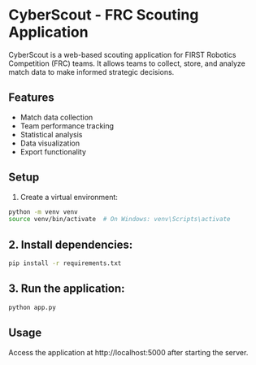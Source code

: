 # CyberScout - FRC Scouting Application

CyberScout is a web-based scouting application for FIRST Robotics Competition (FRC) teams. It allows teams to collect, store, and analyze match data to make informed strategic decisions.

## Features
- Match data collection
- Team performance tracking
- Statistical analysis
- Data visualization
- Export functionality

## Setup
1. Create a virtual environment:
```bash
python -m venv venv
source venv/bin/activate  # On Windows: venv\Scripts\activate
```

## 2. Install dependencies:
```bash
pip install -r requirements.txt
```

## 3. Run the application:
```bash
python app.py
```

## Usage
Access the application at http://localhost:5000 after starting the server.
